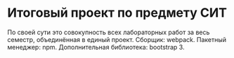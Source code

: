 # Итоговый проект по предмету СИТ
По своей сути это совокупность всех лабораторных работ за весь семестр, объединённая в единый проект. 
  Сборщик: webpack. 
  Пакетный менеджер: npm. 
  Дополнительная библиотека: bootstrap 3. 
